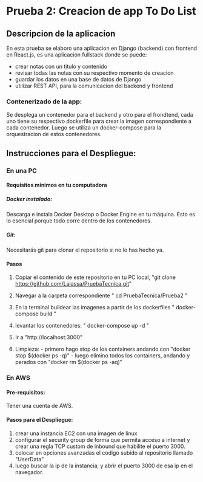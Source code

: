 # Prueba 2: Creacion de app To Do List

## Descripcion de la aplicacion
En esta prueba se elaboro una aplicacion en Django (backend) con frontend en React.js, es una aplicacion fullstack donde se puede:

- crear notas con un titulo y contenido
- revisar todas las notas con su respectivo momento de creacion
-  guardar los datos en una base de datos de Django
-  utilizar REST API, para la comunicacion del backend y frontend

### Contenerizado de la app:

Se desplega un contenedor para el backend y otro para el frondtend, cada uno tiene su respectivo dockerfile para crear la imagen correspondiente a cada contenedor. 
Luego se utiliza un docker-compose para la orquestracion de estos contenedores.

## Instrucciones para el Despliegue:
### En una PC 
#### Requisitos mínimos en tu computadora
##### Docker instalado:
Descarga e instala Docker Desktop o Docker Engine en tu máquina. Esto es lo esencial porque todo corre dentro de los contenedores.
##### Git:
Necesitarás git para clonar el repositorio si no lo has hecho ya.
#### Pasos
1. Copiar el contenido de este repositorio en tu PC local,
   "git clone https://github.com/Laiassa/PruebaTecnica.git"
2. Navegar a la carpeta correspondiente
   " cd PruebaTecnica/Prueba2 "
3. En la terminal buildear las imagenes a partir de los dockerfiles
   " docker-compose build "
4. levantar los contenedores:
   " docker-compose up -d "
5. Ir a "http://localhost:3000"

6. Limpieza:
         - primero hago stop de los containers andando con "docker stop $(docker ps -q)"
         - luego elimino todos los containers, andando y parados con "docker rm $(docker ps -aq)"

### En AWS
#### Pre-requisitos:
Tener una cuenta de AWS.

#### Pasos para el Despliegue:
1. crear una instancia EC2 con una imagen de linux
2. configurar el security group de forma que permita acceso a internet y crear una regla TCP custom de inbound que habilite el puerto 3000.
3. colocar en opciones avanzadas el codigo subido al repositorio llamado "UserData"
4. luego buscar la ip de la instancia, y abrir el puerto 3000 de esa ip en el navegador.

   

